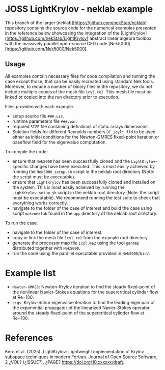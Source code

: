 # JOSS LightKrylov - neklab example

This branch of the larger [neklab][https://github.com/nekStab/neklab] repository contains the source code for the numerical examples presented in the reference below showcasing the integration of the [LightKrylov][https://github.com/nekStab/LightKrylov] abstract linear algebra toolbox with the massively parallel open-source CFD code [Nek5000][https://github.com/Nek5000/Nek5000].

## Usage
All examples contain necessary files for code compilation and running the case except those, that can be easily recreated using standard Nek tools. Moreover, to reduce a number of binary files in the repository, we do not include multiple copies of the mesh file `1cyl.re2`. This mesh file must be linked or copied into the run directory prior to execution.

Files provided with each example.
* setup source file `###.usr`.
* runtime parameters file `###.par`.
* required `SIZE` file containing definitions of static arrays dimensions.
* Solution fields for different Reynolds numbers `BF_1cyl*.fld` to be used either as initial conditions for the Newton-GMRES fixed-point iteration or baseflow field for the eigenvalue computation. 

To compile the code:
* ensure that `Nek5000` has been successfully cloned and the `LightKrylov`-specific changes have been executed. This is most easily acheived by running the `Nek5000_setup.sh` script in the neklab root directory (Note: the script must be executable).
* ensure that `LightKrylov` has been successfully cloned and installed on the system. This is most easily acheived by running the `LightKrylov_setup.sh` script in the neklab root directory (Note: the script must be executable). We recommend running the test suite to check that everything works correctly.
* navigate to the folder of the case of interest and build the case using script `makeneklab` found in the `app` directory of the neklab root directory.

To run the case:
* navigate to the folder of the case of interest.
* copy or link the mesh file `1cyl.re2` from the example root directory.
* generate the processor map file `1cyl.ma2` using the tool `genmap` distributed together with `Nek5000`.
* run the code using the parallel executable provided in `Nek5000/bin/`.

# Example list
* `Newton-GMRES`: Newton-Krylov iteration to find the steady fixed-point of the nonlinear Navier-Stokes equations for the supercritical cylinder flow at Re=100.
* `eigs`: Krylov-Schur eigenvalue iteration to find the leading eigenpair of the exponential propagator of the linearized Navier-Stokes operator around the steady fixed-point of the supercritical cylinder flow at Re=100. 

# References
Kern et al. (2025). LightKrylov: Lightweight implementation of Krylov subspace techniques in modern Fortran. Journal of Open Source Software, 2
¿VOL? (¿ISSUE?), ¿PAGE? https://doi.org/10.xxxxxx/draft.
